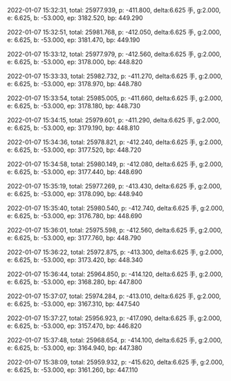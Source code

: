 2022-01-07 15:32:31, total: 25977.939, p: -411.800, delta:6.625 手, g:2.000, e: 6.625, b: -53.000, ep: 3182.520, bp: 449.290

2022-01-07 15:32:51, total: 25981.768, p: -412.050, delta:6.625 手, g:2.000, e: 6.625, b: -53.000, ep: 3181.470, bp: 449.190

2022-01-07 15:33:12, total: 25977.979, p: -412.560, delta:6.625 手, g:2.000, e: 6.625, b: -53.000, ep: 3178.000, bp: 448.820

2022-01-07 15:33:33, total: 25982.732, p: -411.270, delta:6.625 手, g:2.000, e: 6.625, b: -53.000, ep: 3178.970, bp: 448.780

2022-01-07 15:33:54, total: 25985.005, p: -411.660, delta:6.625 手, g:2.000, e: 6.625, b: -53.000, ep: 3178.180, bp: 448.730

2022-01-07 15:34:15, total: 25979.601, p: -411.290, delta:6.625 手, g:2.000, e: 6.625, b: -53.000, ep: 3179.190, bp: 448.810

2022-01-07 15:34:36, total: 25978.821, p: -412.240, delta:6.625 手, g:2.000, e: 6.625, b: -53.000, ep: 3177.520, bp: 448.720

2022-01-07 15:34:58, total: 25980.149, p: -412.080, delta:6.625 手, g:2.000, e: 6.625, b: -53.000, ep: 3177.440, bp: 448.690

2022-01-07 15:35:19, total: 25977.269, p: -413.430, delta:6.625 手, g:2.000, e: 6.625, b: -53.000, ep: 3178.090, bp: 448.940

2022-01-07 15:35:40, total: 25980.540, p: -412.740, delta:6.625 手, g:2.000, e: 6.625, b: -53.000, ep: 3176.780, bp: 448.690

2022-01-07 15:36:01, total: 25975.598, p: -412.560, delta:6.625 手, g:2.000, e: 6.625, b: -53.000, ep: 3177.760, bp: 448.790

2022-01-07 15:36:22, total: 25972.875, p: -413.300, delta:6.625 手, g:2.000, e: 6.625, b: -53.000, ep: 3173.420, bp: 448.340

2022-01-07 15:36:44, total: 25964.850, p: -414.120, delta:6.625 手, g:2.000, e: 6.625, b: -53.000, ep: 3168.280, bp: 447.800

2022-01-07 15:37:07, total: 25974.284, p: -413.010, delta:6.625 手, g:2.000, e: 6.625, b: -53.000, ep: 3167.310, bp: 447.540

2022-01-07 15:37:27, total: 25956.923, p: -417.090, delta:6.625 手, g:2.000, e: 6.625, b: -53.000, ep: 3157.470, bp: 446.820

2022-01-07 15:37:48, total: 25968.654, p: -414.100, delta:6.625 手, g:2.000, e: 6.625, b: -53.000, ep: 3164.940, bp: 447.380

2022-01-07 15:38:09, total: 25959.932, p: -415.620, delta:6.625 手, g:2.000, e: 6.625, b: -53.000, ep: 3161.260, bp: 447.110
